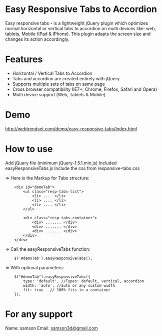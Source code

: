 Easy Responsive Tabs to Accordion
=================================

Easy responsive tabs - is a lightweight jQuery plugin which optimizes normal horizontal or vertical tabs to accordion on multi devices like: web, tablets, Mobile (IPad &amp; IPhone). This plugin adapts the screen size and changes its action accordingly.


Features
=========

+ Horizontal / Vertical Tabs to Accordion
+ Tabs and accordion are created entirely with jQuery
+ Supports multiple sets of tabs on same page
+ Cross browser compatibility (IE7+, Chrome, Firefox, Safari and Opera)
+ Multi device support (Web, Tablets & Mobile)

Demo
====

http://webtrendset.com/demo/easy-responsive-tabs/Index.html


How to use
==========

Add jQuery file (minimum jQuery-1.5.1.min.js)
Included easyResponsiveTabs.js
Include the css from responsive-tabs.css

=> Here is the Markup for Tabs structure:

        <div id="demoTab">          
            <ul class="resp-tabs-list">
                <li> .... </li>
                <li> .... </li>
                <li> .... </li>
            </ul> 

            <div class="resp-tabs-container">                                                        
                <div> ....... </div>
                <div> ....... </div>
                <div> ....... </div>
            </div>
        </div>    
        
=> Call the easyResponsiveTabs function:

        $('#demoTab').easyResponsiveTabs();
        
=> With optional parameters:

        $("#demoTab").easyResponsiveTabs({
            type: 'default', //Types: default, vertical, accordion           
            width: 'auto', //auto or any custom width
            fit: true   // 100% fits in a container
        });


For any support
===============
Name: samson 
Email: samson3d@gmail.com
